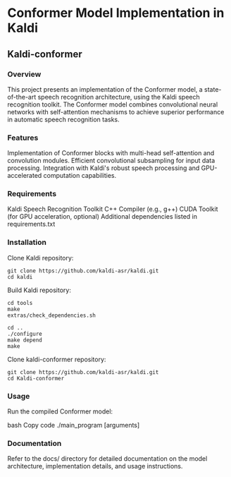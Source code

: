 # Conformer Model Implementation in Kaldi

## Kaldi-conformer

### Overview

This project presents an implementation of the Conformer model, a state-of-the-art speech recognition architecture, using the Kaldi speech recognition toolkit. The Conformer model combines convolutional neural networks with self-attention mechanisms to achieve superior performance in automatic speech recognition tasks.

### Features

Implementation of Conformer blocks with multi-head self-attention and convolution modules.
Efficient convolutional subsampling for input data processing.
Integration with Kaldi's robust speech processing and GPU-accelerated computation capabilities.

### Requirements

Kaldi Speech Recognition Toolkit
C++ Compiler (e.g., g++)
CUDA Toolkit (for GPU acceleration, optional)
Additional dependencies listed in requirements.txt

### Installation

Clone Kaldi repository:

```
git clone https://github.com/kaldi-asr/kaldi.git
cd kaldi
```

Build Kaldi repository:

```
cd tools
make
extras/check_dependencies.sh

cd ..
./configure
make depend
make
```

Clone kaldi-conformer repository:
```
git clone https://github.com/kaldi-asr/kaldi.git
cd Kaldi-conformer
```

### Usage

Run the compiled Conformer model:

bash
Copy code
./main_program [arguments]

### Documentation

Refer to the docs/ directory for detailed documentation on the model architecture, implementation details, and usage instructions.
